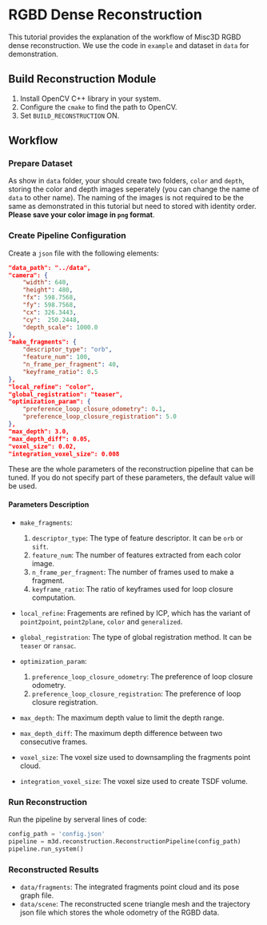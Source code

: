 # RGBD Dense Reconstruction
This tutorial provides the explanation of the workflow of Misc3D RGBD dense reconstruction. We use the code in `example` and dataset in `data` for demonstration.

## Build Reconstruction Module
1. Install OpenCV C++ library in your system.
2. Configure the `cmake` to find the path to OpenCV.
3. Set `BUILD_RECONSTRUCTION` ON.

## Workflow
### Prepare Dataset
As show in `data` folder, your should create two folders, `color` and `depth`, storing the color and depth images seperately (you can change the name of `data` to other name). The naming of the images is not required to be the same as demonstrated in this tutorial but need to stored with identity order. **Please save your color image in `png` format**.

### Create Pipeline Configuration
Create a `json` file with the following elements:
```json
"data_path": "../data",
"camera": {
    "width": 640,
    "height": 480,
    "fx": 598.7568,
    "fy": 598.7568,
    "cx": 326.3443,
    "cy":  250.2448,
    "depth_scale": 1000.0
},
"make_fragments": {
    "descriptor_type": "orb",
    "feature_num": 100,
    "n_frame_per_fragment": 40,
    "keyframe_ratio": 0.5
},
"local_refine": "color",
"global_registration": "teaser",
"optimization_param": {
    "preference_loop_closure_odometry": 0.1,
    "preference_loop_closure_registration": 5.0
},
"max_depth": 3.0,
"max_depth_diff": 0.05,
"voxel_size": 0.02,
"integration_voxel_size": 0.008
```
These are the whole parameters of the reconstruction pipeline that can be tuned. If you do not specify part of these parameters, the default value will be used.

#### Parameters Description
- `make_fragments`:
    1. `descriptor_type`: The type of feature descriptor. It can be `orb` or `sift`.
    2. `feature_num`: The number of features extracted from each color image.
    3. `n_frame_per_fragment`: The number of frames used to make a fragment.
    4. `keyframe_ratio`: The ratio of keyframes used for loop closure computation.

- `local_refine`: Fragements are refined by ICP, which has the variant of `point2point`, `point2plane`, `color` and `generalized`.

- `global_registration`: The type of global registration method. It can be `teaser` or `ransac`.

- `optimization_param`:
    1. `preference_loop_closure_odometry`: The preference of loop closure odometry.
    2. `preference_loop_closure_registration`: The preference of loop closure registration.

- `max_depth`: The maximum depth value to limit the depth range.

- `max_depth_diff`: The maximum depth difference between two consecutive frames.

- `voxel_size`: The voxel size used to downsampling the fragments point cloud.

- `integration_voxel_size`: The voxel size used to create TSDF volume.

### Run Reconstruction
Run the pipeline by serveral lines of code:

```python
config_path = 'config.json'
pipeline = m3d.reconstruction.ReconstructionPipeline(config_path)
pipeline.run_system()
```

### Reconstructed Results
- `data/fragments`: The integrated fragments point cloud and its pose graph file.
- `data/scene`: The reconstructed scene triangle mesh and the trajectory json file which stores the whole odometry of the RGBD data.